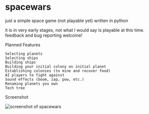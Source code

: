 # spacewars

just a simple space game (not playable yet) written in python

it is in very early stages, not what I would say is playable at this time.  feedback and bug reporting welcome!

Planned Features

    Selecting planets
    Selecting ships
    Building ships
    Building your initial colony on initial planet
    Establishing colonies (to mine and recover food)
    AI players to fight against
    Sound effects (boom, zap, pow, etc.)
    Renaming planets you own
    Tech tree

Screenshot

![screenshot of spacewars](http://i.imgur.com/MHXCcvY.png)